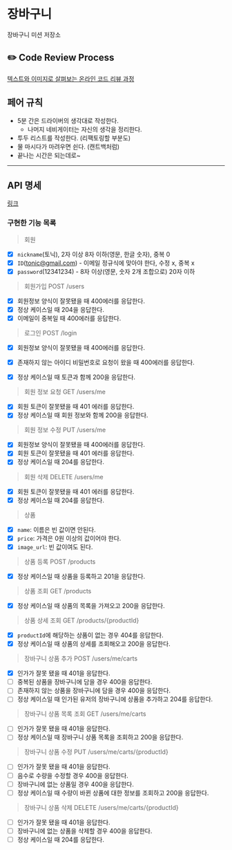 # 장바구니
장바구니 미션 저장소

## ✏️ Code Review Process
[텍스트와 이미지로 살펴보는 온라인 코드 리뷰 과정](https://github.com/next-step/nextstep-docs/tree/master/codereview)

## 페어 규칙

- 5분 간은 드라이버의 생각대로 작성한다.
    - 나머지 네비게이터는 자신의 생각을 정리한다.
- 투두 리스트를 작성한다. (리팩토링할 부분도)
- 물 마시다가 마려우면 쉰다. (캔트백처럼)
- 끝나는 시간은 되는데로~

---

## API 명세

[링크](https://phantom-lake-336.notion.site/API-25a439dc052f4d5588ae4ee8aa9da164)

### 구현한 기능 목록

> 회원
- [x] `nickname`(토닉), 2자 이상 8자 이하(영문, 한글 숫자), 중복 0
- [x] `ID`(tonic@gmail.com) - 이메일 정규식에 맞아야 한다, 수정 x, 중복 x
- [x] `password`(12341234) - 8자 이상(영문, 숫자 2개 조합으로) 20자 이하

> 회원가입 POST /users

- [x] 회원정보 양식이 잘못됐을 때 400에러를 응답한다.
- [x] 정상 케이스일 때 204을 응답한다.
- [x] 이메일이 중복일 때 400에러를 응답한다.

> 로그인 POST /login

- [x] 회원정보 양식이 잘못됐을 때 400에러를 응답한다.
- [x] 존재하지 않는 아이디 비밀번호로 요청이 왔을 때 400에러를 응답한다.
- [x] 정상 케이스일 때 토큰과 함께 200을 응답한다.


> 회원 정보 요청 GET /users/me

- [x] 회원 토큰이 잘못됐을 때 401 에러를 응답한다.
- [x] 정상 케이스일 때 회원 정보와 함께 200을 응답한다.

> 회원 정보 수정 PUT /users/me

- [x] 회원정보 양식이 잘못됐을 때 400에러를 응답한다.
- [x] 회원 토큰이 잘못됐을 때 401 에러를 응답한다.
- [x] 정상 케이스일 때 204를 응답한다.

> 회원 삭제 DELETE /users/me

- [x] 회원 토큰이 잘못됐을 때 401 에러를 응답한다.
- [x] 정상 케이스일 때 204를 응답한다.

> 상품

- [x] `name`: 이름은 빈 값이면 안된다.
- [x] `price`: 가격은 0원 이상의 값이어야 한다.
- [x] `image_url`: 빈 값이여도 된다.

> 상품 등록 POST /products

- [x] 정상 케이스일 때 상품을 등록하고 201을 응답한다.

> 상품 조회 GET /products

- [x] 정상 케이스일 때 상품의 목록을 가져오고 200을 응답한다.

> 상품 상세 조회 GET /products/{productId}

- [x] `productId`에 해당하는 상품이 없는 경우 404를 응답한다.
- [x] 정상 케이스일 때 상품의 상세를 조회해오고 200을 응답한다.

> 장바구니 상품 추가 POST /users/me/carts

- [x] 인가가 잘못 됐을 때 401을 응답한다.
- [ ] 중복된 상품을 장바구니에 담을 경우 400을 응답한다.
- [ ] 존재하지 않는 상품을 장바구니에 담을 경우 400을 응답한다.
- [ ] 정상 케이스일 때 인가된 유저의 장바구니에 상품을 추가하고 204를 응답한다.

> 장바구니 상품 목록 조회 GET /users/me/carts

- [ ] 인가가 잘못 됐을 때 401을 응답한다.
- [ ] 정상 케이스일 때 장바구니 상품 목록을 조회하고 200을 응답한다.

> 장바구니 상품 수정 PUT /users/me/carts/{productId}

- [ ] 인가가 잘못 됐을 때 401을 응답한다.
- [ ] 음수로 수량을 수정할 경우 400을 응답한다.
- [ ] 장바구니에 없는 상품일 경우 400을 응답한다.
- [ ] 정상 케이스일 때 수량이 바뀐 상품에 대한 정보를 조회하고 200을 응답한다.

> 장바구니 상품 삭제 DELETE /users/me/carts/{productId}

- [ ] 인가가 잘못 됐을 때 401을 응답한다.
- [ ] 장바구니에 없는 상품을 삭제할 경우 400을 응답한다.
- [ ] 정상 케이스일 때 204를 응답한다.

